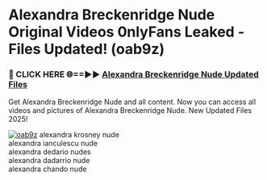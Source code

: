 # Alexandra Breckenridge Nude Original Videos 0nlyFans Leaked - Files Updated! (oab9z)

<h3>🔴 CLICK HERE 🌐==►► <a href="https://tinyurl.com/yrmya6cz" rel="nofollow">Alexandra Breckenridge Nude Updated Files</a></h3>

Get Alexandra Breckenridge Nude and all content. Now you can access all videos and pictures of Alexandra Breckenridge Nude. New Updated Files 2025!

[![oab9z](https://i.imgur.com/FMdXYCs.gif)](https://tinyurl.com/yrmya6cz)
alexandra krosney nude<br>
alexandra ianculescu nude<br>
alexandra dedario nudes<br>
alexandra dadarrio nude<br>
alexandra chando nude